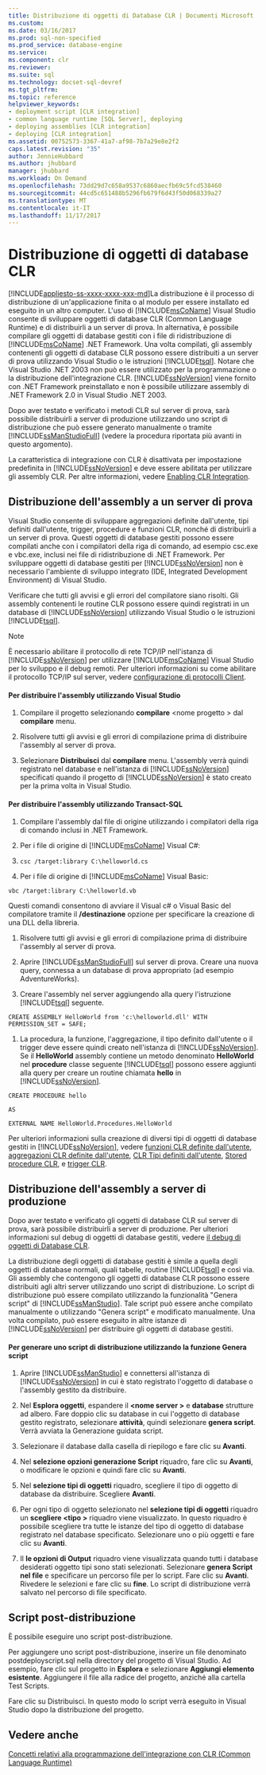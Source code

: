 ```yaml
---
title: Distribuzione di oggetti di Database CLR | Documenti Microsoft
ms.custom: 
ms.date: 03/16/2017
ms.prod: sql-non-specified
ms.prod_service: database-engine
ms.service: 
ms.component: clr
ms.reviewer: 
ms.suite: sql
ms.technology: docset-sql-devref
ms.tgt_pltfrm: 
ms.topic: reference
helpviewer_keywords:
- deployment script [CLR integration]
- common language runtime [SQL Server], deploying
- deploying assemblies [CLR integration]
- deploying [CLR integration]
ms.assetid: 00752573-3367-41a7-af98-7b7a29e8e2f2
caps.latest.revision: "35"
author: JennieHubbard
ms.author: jhubbard
manager: jhubbard
ms.workload: On Demand
ms.openlocfilehash: 73dd29d7c658a9537c6860aecfb69c5fcd538460
ms.sourcegitcommit: 44cd5c651488b5296fb679f6d43f50d068339a27
ms.translationtype: MT
ms.contentlocale: it-IT
ms.lasthandoff: 11/17/2017
---
```

# <a name="deploying-clr-database-objects"></a>Distribuzione di oggetti di database CLR
[!INCLUDE[appliesto-ss-xxxx-xxxx-xxx-md](../../includes/appliesto-ss-xxxx-xxxx-xxx-md.md)]La distribuzione è il processo di distribuzione di un'applicazione finita o al modulo per essere installato ed eseguito in un altro computer. L'uso di [!INCLUDE[msCoName](../../includes/msconame-md.md)] Visual Studio consente di sviluppare oggetti di database CLR (Common Language Runtime) e di distribuirli a un server di prova. In alternativa, è possibile compilare gli oggetti di database gestiti con i file di ridistribuzione di [!INCLUDE[msCoName](../../includes/msconame-md.md)] .NET Framework. Una volta compilati, gli assembly contenenti gli oggetti di database CLR possono essere distribuiti a un server di prova utilizzando Visual Studio o le istruzioni [!INCLUDE[tsql](../../includes/tsql-md.md)]. Notare che Visual Studio .NET 2003 non può essere utilizzato per la programmazione o la distribuzione dell'integrazione CLR. [!INCLUDE[ssNoVersion](../../includes/ssnoversion-md.md)] viene fornito con .NET Framework preinstallato e non è possibile utilizzare assembly di .NET Framework 2.0 in Visual Studio .NET 2003.  
  
 Dopo aver testato e verificato i metodi CLR sul server di prova, sarà possibile distribuirli a server di produzione utilizzando uno script di distribuzione che può essere generato manualmente o tramite [!INCLUDE[ssManStudioFull](../../includes/ssmanstudiofull-md.md)] (vedere la procedura riportata più avanti in questo argomento).  
  
 La caratteristica di integrazione con CLR è disattivata per impostazione predefinita in [!INCLUDE[ssNoVersion](../../includes/ssnoversion-md.md)] e deve essere abilitata per utilizzare gli assembly CLR. Per altre informazioni, vedere [Enabling CLR Integration](../../relational-databases/clr-integration/clr-integration-enabling.md).  
  
## <a name="deploying-the-assembly-to-the-test-server"></a>Distribuzione dell'assembly a un server di prova  
 Visual Studio consente di sviluppare aggregazioni definite dall'utente, tipi definiti dall'utente, trigger, procedure e funzioni CLR, nonché di distribuirli a un server di prova. Questi oggetti di database gestiti possono essere compilati anche con i compilatori della riga di comando, ad esempio csc.exe e vbc.exe, inclusi nei file di ridistribuzione di .NET Framework. Per sviluppare oggetti di database gestiti per [!INCLUDE[ssNoVersion](../../includes/ssnoversion-md.md)] non è necessario l'ambiente di sviluppo integrato (IDE, Integrated Development Environment) di Visual Studio.  
  
 Verificare che tutti gli avvisi e gli errori del compilatore siano risolti. Gli assembly contenenti le routine CLR possono essere quindi registrati in un database di [!INCLUDE[ssNoVersion](../../includes/ssnoversion-md.md)] utilizzando Visual Studio o le istruzioni [!INCLUDE[tsql](../../includes/tsql-md.md)].  
  
> [!NOTE]  
>  È necessario abilitare il protocollo di rete TCP/IP nell'istanza di [!INCLUDE[ssNoVersion](../../includes/ssnoversion-md.md)] per utilizzare [!INCLUDE[msCoName](../../includes/msconame-md.md)] Visual Studio per lo sviluppo e il debug remoti. Per ulteriori informazioni su come abilitare il protocollo TCP/IP sul server, vedere [configurazione di protocolli Client](../../database-engine/configure-windows/configure-client-protocols.md).  
  
#### <a name="to-deploy-the-assembly-using-visual-studio"></a>Per distribuire l'assembly utilizzando Visual Studio  
  
1.  Compilare il progetto selezionando **compilare** \<nome progetto > dal **compilare** menu.  
  
2.  Risolvere tutti gli avvisi e gli errori di compilazione prima di distribuire l'assembly al server di prova.  
  
3.  Selezionare **Distribuisci** dal **compilare** menu. L'assembly verrà quindi registrato nel database e nell'istanza di [!INCLUDE[ssNoVersion](../../includes/ssnoversion-md.md)] specificati quando il progetto di [!INCLUDE[ssNoVersion](../../includes/ssnoversion-md.md)] è stato creato per la prima volta in Visual Studio.  
  
#### <a name="to-deploy-the-assembly-using-transact-sql"></a>Per distribuire l'assembly utilizzando Transact-SQL  
  
1.  Compilare l'assembly dal file di origine utilizzando i compilatori della riga di comando inclusi in .NET Framework.  
  
2.  Per i file di origine di [!INCLUDE[msCoName](../../includes/msconame-md.md)] Visual C#:  
  
3.  `csc /target:library C:\helloworld.cs`  
  
4.  Per i file di origine di [!INCLUDE[msCoName](../../includes/msconame-md.md)] Visual Basic:  
  
 `vbc /target:library C:\helloworld.vb`  
  
 Questi comandi consentono di avviare il Visual c# o Visual Basic del compilatore tramite il **/destinazione** opzione per specificare la creazione di una DLL della libreria.  
  
1.  Risolvere tutti gli avvisi e gli errori di compilazione prima di distribuire l'assembly al server di prova.  
  
2.  Aprire [!INCLUDE[ssManStudioFull](../../includes/ssmanstudiofull-md.md)] sul server di prova. Creare una nuova query, connessa a un database di prova appropriato (ad esempio AdventureWorks).  
  
3.  Creare l'assembly nel server aggiungendo alla query l'istruzione [!INCLUDE[tsql](../../includes/tsql-md.md)] seguente.  
  
 `CREATE ASSEMBLY HelloWorld from 'c:\helloworld.dll' WITH PERMISSION_SET = SAFE;`  
  
1.  La procedura, la funzione, l'aggregazione, il tipo definito dall'utente o il trigger deve essere quindi creato nell'istanza di [!INCLUDE[ssNoVersion](../../includes/ssnoversion-md.md)]. Se il **HelloWorld** assembly contiene un metodo denominato **HelloWorld** nel **procedure** classe seguente [!INCLUDE[tsql](../../includes/tsql-md.md)] possono essere aggiunti alla query per creare un routine chiamata **hello** in [!INCLUDE[ssNoVersion](../../includes/ssnoversion-md.md)].  
  
 `CREATE PROCEDURE hello`  
  
 `AS`  
  
 `EXTERNAL NAME HelloWorld.Procedures.HelloWorld`  
  
 Per ulteriori informazioni sulla creazione di diversi tipi di oggetti di database gestiti in [!INCLUDE[ssNoVersion](../../includes/ssnoversion-md.md)], vedere [funzioni CLR definite dall'utente](../../relational-databases/clr-integration-database-objects-user-defined-functions/clr-user-defined-functions.md), [aggregazioni CLR definite dall'utente](../../relational-databases/clr-integration-database-objects-user-defined-functions/clr-user-defined-aggregates.md), [CLR Tipi definiti dall'utente](../../relational-databases/clr-integration-database-objects-user-defined-types/clr-user-defined-types.md), [Stored procedure CLR](http://msdn.microsoft.com/library/bbdd51b2-a9b4-4916-ba6f-7957ac6c3f33), e [trigger CLR](http://msdn.microsoft.com/library/302a4e4a-3172-42b6-9cc0-4a971ab49c1c).  
  
## <a name="deploying-the-assembly-to-production-servers"></a>Distribuzione dell'assembly a server di produzione  
 Dopo aver testato e verificato gli oggetti di database CLR sul server di prova, sarà possibile distribuirli a server di produzione. Per ulteriori informazioni sul debug di oggetti di database gestiti, vedere [il debug di oggetti di Database CLR](../../relational-databases/clr-integration/debugging-clr-database-objects.md).  
  
 La distribuzione degli oggetti di database gestiti è simile a quella degli oggetti di database normali, quali tabelle, routine [!INCLUDE[tsql](../../includes/tsql-md.md)] e così via. Gli assembly che contengono gli oggetti di database CLR possono essere distribuiti agli altri server utilizzando uno script di distribuzione. Lo script di distribuzione può essere compilato utilizzando la funzionalità "Genera script" di [!INCLUDE[ssManStudio](../../includes/ssmanstudio-md.md)]. Tale script può essere anche compilato manualmente o utilizzando "Genera script" e modificato manualmente. Una volta compilato, può essere eseguito in altre istanze di [!INCLUDE[ssNoVersion](../../includes/ssnoversion-md.md)] per distribuire gli oggetti di database gestiti.  
  
#### <a name="to-generate-a-deployment-script-using-generate-scripts"></a>Per generare uno script di distribuzione utilizzando la funzione Genera script  
  
1.  Aprire [!INCLUDE[ssManStudio](../../includes/ssmanstudio-md.md)] e connettersi all'istanza di [!INCLUDE[ssNoVersion](../../includes/ssnoversion-md.md)] in cui è stato registrato l'oggetto di database o l'assembly gestito da distribuire.  
  
2.  Nel **Esplora oggetti**, espandere il  **\<nome server >** e **database** strutture ad albero. Fare doppio clic su database in cui l'oggetto di database gestito registrato, selezionare **attività**, quindi selezionare **genera script**. Verrà avviata la Generazione guidata script.  
  
3.  Selezionare il database dalla casella di riepilogo e fare clic su **Avanti**.  
  
4.  Nel **selezione opzioni generazione Script** riquadro, fare clic su **Avanti**, o modificare le opzioni e quindi fare clic su **Avanti**.  
  
5.  Nel **selezione tipi di oggetti** riquadro, scegliere il tipo di oggetto di database da distribuire. Scegliere **Avanti**.  
  
6.  Per ogni tipo di oggetto selezionato nel **selezione tipi di oggetti** riquadro un **scegliere \<tipo >** riquadro viene visualizzato. In questo riquadro è possibile scegliere tra tutte le istanze del tipo di oggetto di database registrato nel database specificato. Selezionare uno o più oggetti e fare clic su **Avanti**.  
  
7.  Il **le opzioni di Output** riquadro viene visualizzata quando tutti i database desiderati oggetto tipi sono stati selezionati. Selezionare **genera Script nel file** e specificare un percorso file per lo script. Fare clic su **Avanti**. Rivedere le selezioni e fare clic su **fine**. Lo script di distribuzione verrà salvato nel percorso di file specificato.  
  
## <a name="post-deployment-scripts"></a>Script post-distribuzione  
 È possibile eseguire uno script post-distribuzione.  
  
 Per aggiungere uno script post-distribuzione, inserire un file denominato postdeployscript.sql nella directory del progetto di Visual Studio. Ad esempio, fare clic sul progetto in **Esplora** e selezionare **Aggiungi elemento esistente**. Aggiungere il file alla radice del progetto, anziché alla cartella Test Scripts.  
  
 Fare clic su Distribuisci. In questo modo lo script verrà eseguito in Visual Studio dopo la distribuzione del progetto.  
  
## <a name="see-also"></a>Vedere anche  
 [Concetti relativi alla programmazione dell'integrazione con CLR &#40;Common Language Runtime&#41;](../../relational-databases/clr-integration/common-language-runtime-clr-integration-programming-concepts.md)  
  
  
